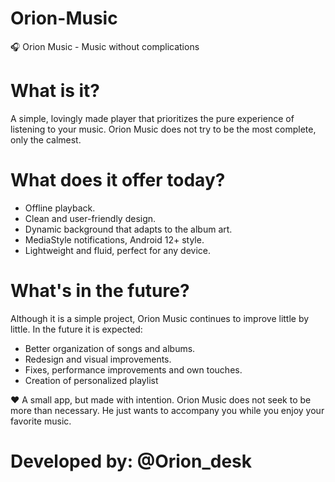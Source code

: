 # Orion-Music
🎧 Orion Music - Music without complications

# What is it?
A simple, lovingly made player that prioritizes the pure experience of listening to your music. Orion Music does not try to be the most complete, only the calmest.

# What does it offer today?
* Offline playback.
* Clean and user-friendly design.
* Dynamic background that adapts to the album art.
* MediaStyle notifications, Android 12+ style.
* Lightweight and fluid, perfect for any device.

# What's in the future?
Although it is a simple project, Orion Music continues to improve little by little. In the future it is expected:

* Better organization of songs and albums.
* Redesign and visual improvements.
* Fixes, performance improvements and own touches.
* Creation of personalized playlist
  
❤️ A small app, but made with intention.
Orion Music does not seek to be more than necessary. He just wants to accompany you while you enjoy your favorite music.

# Developed by: @Orion_desk
